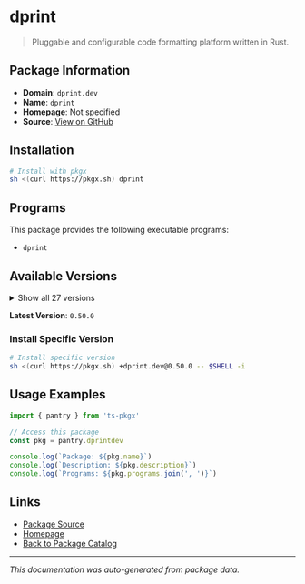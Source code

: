 # dprint

> Pluggable and configurable code formatting platform written in Rust.

## Package Information

- **Domain**: `dprint.dev`
- **Name**: `dprint`
- **Homepage**: Not specified
- **Source**: [View on GitHub](https://github.com/pkgxdev/pantry/tree/main/projects/dprint.dev/package.yml)

## Installation

```bash
# Install with pkgx
sh <(curl https://pkgx.sh) dprint
```

## Programs

This package provides the following executable programs:

- `dprint`

## Available Versions

<details>
<summary>Show all 27 versions</summary>

- `0.50.0`, `0.49.1`, `0.49.0`, `0.48.0`, `0.47.6`
- `0.47.5`, `0.47.4`, `0.47.2`, `0.47.1`, `0.47.0`
- `0.46.3`, `0.46.2`, `0.46.1`, `0.46.0`, `0.45.1`
- `0.45.0`, `0.44.0`, `0.43.2`, `0.43.1`, `0.43.0`
- `0.42.5`, `0.42.3`, `0.42.2`, `0.42.1`, `0.42.0`
- `0.41.0`, `0.40.2`

</details>

**Latest Version**: `0.50.0`

### Install Specific Version

```bash
# Install specific version
sh <(curl https://pkgx.sh) +dprint.dev@0.50.0 -- $SHELL -i
```

## Usage Examples

```typescript
import { pantry } from 'ts-pkgx'

// Access this package
const pkg = pantry.dprintdev

console.log(`Package: ${pkg.name}`)
console.log(`Description: ${pkg.description}`)
console.log(`Programs: ${pkg.programs.join(', ')}`)
```

## Links

- [Package Source](https://github.com/pkgxdev/pantry/tree/main/projects/dprint.dev/package.yml)
- [Homepage](#)
- [Back to Package Catalog](../package-catalog.md)

---

*This documentation was auto-generated from package data.*
